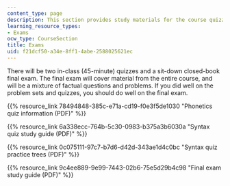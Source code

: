```yaml
---
content_type: page
description: This section provides study materials for the course quizzes and exams.
learning_resource_types:
- Exams
ocw_type: CourseSection
title: Exams
uid: f21dcf50-a34e-8ff1-4abe-2588025621ec
---
```


There will be two in-class (45-minute) quizzes and a sit-down closed-book final exam. The final exam will cover material from the entire course, and will be a mixture of factual questions and problems. If you did well on the problem sets and quizzes, you should do well on the final exam.

{{% resource_link 78494848-385c-e71a-cd19-f0e3f5de1030 "Phonetics quiz information (PDF)" %}}

{{% resource_link 6a338ecc-764b-5c30-0983-b375a3b6030a "Syntax quiz study guide (PDF)" %}}

{{% resource_link 0c075111-97c7-b7d6-d42d-343ae1d4c0bc "Syntax quiz practice trees (PDF)" %}}

{{% resource_link 9c4ee889-9e99-7443-02b6-75e5d29b4c98 "Final exam study guide (PDF)" %}}